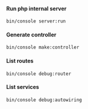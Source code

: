#### Run php internal server
```
bin/console server:run
```
#### Generate controller
```
bin/console make:controller
```
#### List routes
```
bin/console debug:router
```
#### List services
```
bin/console debug:autowiring
```